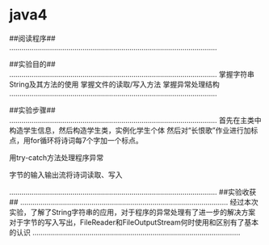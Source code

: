 # java4
##阅读程序##
…………………………………………………………………………………………

##实验目的##
…………………………………………………………………………………………
掌握字符串String及其方法的使用
掌握文件的读取/写入方法
掌握异常处理结构
…………………………………………………………………………………………

##实验步骤##
…………………………………………………………………………………………
首先在主类中构造学生信息，然后构造学生类，实例化学生个体
然后对“长恨歌”作业进行加标点，用for循环将诗词每7个字加一个标点。

用try-catch方法处理程序异常

字节的输入输出流将诗词读取、写入


…………………………………………………………………………………………
##实验收获##
…………………………………………………………………………………………
经过本次实验，了解了String字符串的应用，对于程序的异常处理有了进一步的解决方案
对于字节的写入写出，FileReader和FileOutputStream何时使用和区别有了基本的认识
…………………………………………………………………………………………
